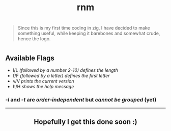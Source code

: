 <div align="center">

# rnm

</div>

#

> Since this is my first time coding in zig, I have decided to make something useful, while keeping it barebones and somewhat crude, hence the logo.

#

## Available Flags

- l/L *(followed by a number 2-10)* _defines the length_
- f/F *(followed by a letter)* _defines the first letter_
- v/V _prints the current version_
- h/H _shows the help message_

### *-l* and *-t* are _order-independent_ but _cannot be grouped_ (yet)

---

<div align="center">

## Hopefully I get this done soon :)

</div>
